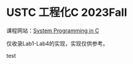 # USTC 工程化C 2023Fall

课程网站：[System Programming in C](https://csslab-ustc.github.io/courses/sysprog/index.html)

仅收录Lab1-Lab4的实现，实现仅供参考。

test
